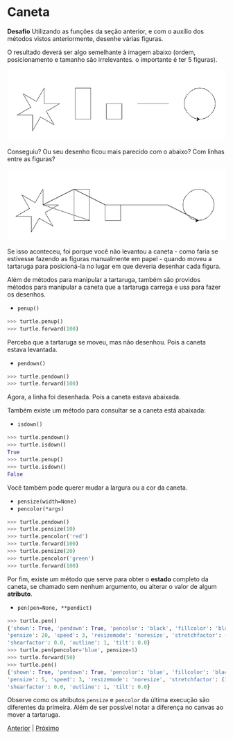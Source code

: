 # Caneta

**Desafio** Utilizando as funções da seção anterior, e com o auxílio dos 
métodos vistos anteriormente, desenhe várias figuras.

O resultado deverá ser algo semelhante à imagem abaixo (ordem, posicionamento e 
tamanho são irrelevantes. o importante é ter 5 figuras).

![Figuras](03_figuras_corretas.png "Figuras")

Conseguiu? Ou seu desenho ficou mais parecido com o abaixo? Com linhas entre
as figuras?

![Figuras](03_figuras_erradas.png "Figuras")

Se isso aconteceu, foi porque você não levantou a caneta - como faria se 
estivesse fazendo as figuras manualmente em papel - quando moveu a tartaruga 
para posicioná-la no lugar em que deveria desenhar cada figura.

Além de métodos para manipular a tartaruga, também são providos métodos para 
manipular a caneta que a tartaruga carrega e usa para fazer os desenhos.

- ```penup()```

```python
>>> turtle.penup()
>>> turtle.forward(100)
```

Perceba que a tartaruga se moveu, mas não desenhou. Pois a caneta estava 
levantada.

- ```pendown()```

```python
>>> turtle.pendown()
>>> turtle.forward(100)
```

Agora, a linha foi desenhada. Pois a caneta estava abaixada.

Também existe um método para consultar se a caneta está abaixada:

- ```isdown()```
```python
>>> turtle.pendown()
>>> turtle.isdown()
True
>>> turtle.penup()
>>> turtle.isdown()
False
```

Você também pode querer mudar a largura ou a cor da caneta.

- ```pensize(width=None)```
- ```pencolor(*args)```

```python
>>> turtle.pendown()
>>> turtle.pensize(10)
>>> turtle.pencolor('red')
>>> turtle.forward(100)
>>> turtle.pensize(20)
>>> turtle.pencolor('green')
>>> turtle.forward(100)
```

Por fim, existe um método que serve para obter o **estado** completo da caneta,
se chamado sem nenhum argumento, ou alterar o valor de algum **atributo**.

- ```pen(pen=None, **pendict)```

```python
>>> turtle.pen()
{'shown': True, 'pendown': True, 'pencolor': 'black', 'fillcolor': 'black',
'pensize': 20, 'speed': 3, 'resizemode': 'noresize', 'stretchfactor': (1.0, 1.0),
'shearfactor': 0.0, 'outline': 1, 'tilt': 0.0}
>>> turtle.pen(pencolor='blue', pensize=5)
>>> turtle.forward(50)
>>> turtle.pen()
{'shown': True, 'pendown': True, 'pencolor': 'blue', 'fillcolor': 'black', 
'pensize': 5, 'speed': 3, 'resizemode': 'noresize', 'stretchfactor': (1.0, 1.0), 
'shearfactor': 0.0, 'outline': 1, 'tilt': 0.0}
```

Observe como os atributos ```pensize``` e ```pencolor``` da última execução são
diferentes da primeira. Além de ser possível notar a diferença no canvas ao mover
a tartaruga.

[Anterior](02_desenho.md) | [Próximo](04_respondendo_eventos.md)
